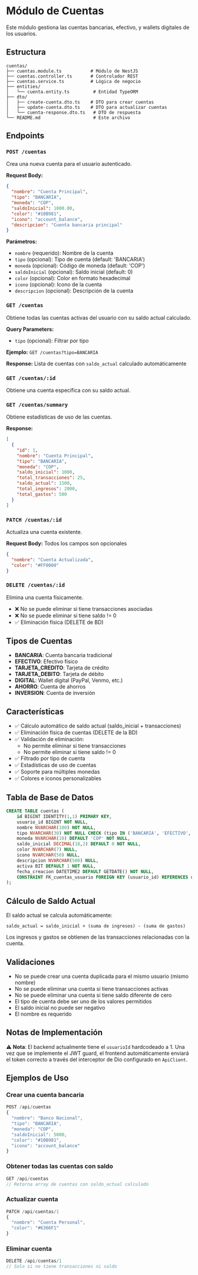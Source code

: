# Módulo de Cuentas

Este módulo gestiona las cuentas bancarias, efectivo, y wallets digitales de los usuarios.

## Estructura

```
cuentas/
├── cuentas.module.ts           # Módulo de NestJS
├── cuentas.controller.ts       # Controlador REST
├── cuentas.service.ts          # Lógica de negocio
├── entities/
│   └── cuenta.entity.ts         # Entidad TypeORM
├── dto/
│   ├── create-cuenta.dto.ts    # DTO para crear cuentas
│   ├── update-cuenta.dto.ts    # DTO para actualizar cuentas
│   └── cuenta-response.dto.ts   # DTO de respuesta
└── README.md                    # Este archivo
```

## Endpoints

### `POST /cuentas`
Crea una nueva cuenta para el usuario autenticado.

**Request Body:**
```json
{
  "nombre": "Cuenta Principal",
  "tipo": "BANCARIA",
  "moneda": "COP",
  "saldoInicial": 1000.00,
  "color": "#10B981",
  "icono": "account_balance",
  "descripcion": "Cuenta bancaria principal"
}
```

**Parámetros:**
- `nombre` (requerido): Nombre de la cuenta
- `tipo` (opcional): Tipo de cuenta (default: 'BANCARIA')
- `moneda` (opcional): Código de moneda (default: 'COP')
- `saldoInicial` (opcional): Saldo inicial (default: 0)
- `color` (opcional): Color en formato hexadecimal
- `icono` (opcional): Icono de la cuenta
- `descripcion` (opcional): Descripción de la cuenta

### `GET /cuentas`
Obtiene todas las cuentas activas del usuario con su saldo actual calculado.

**Query Parameters:**
- `tipo` (opcional): Filtrar por tipo

**Ejemplo:** `GET /cuentas?tipo=BANCARIA`

**Response:** Lista de cuentas con `saldo_actual` calculado automáticamente

### `GET /cuentas/:id`
Obtiene una cuenta específica con su saldo actual.

### `GET /cuentas/summary`
Obtiene estadísticas de uso de las cuentas.

**Response:**
```json
[
  {
    "id": 1,
    "nombre": "Cuenta Principal",
    "tipo": "BANCARIA",
    "moneda": "COP",
    "saldo_inicial": 1000,
    "total_transacciones": 25,
    "saldo_actual": 1500,
    "total_ingresos": 2000,
    "total_gastos": 500
  }
]
```

### `PATCH /cuentas/:id`
Actualiza una cuenta existente.

**Request Body:** Todos los campos son opcionales
```json
{
  "nombre": "Cuenta Actualizada",
  "color": "#FF0000"
}
```

### `DELETE /cuentas/:id`
Elimina una cuenta físicamente. 
- ❌ No se puede eliminar si tiene transacciones asociadas
- ❌ No se puede eliminar si tiene saldo != 0
- ✅ Eliminación física (DELETE de BD)

## Tipos de Cuentas

- **BANCARIA**: Cuenta bancaria tradicional
- **EFECTIVO**: Efectivo físico
- **TARJETA_CREDITO**: Tarjeta de crédito
- **TARJETA_DEBITO**: Tarjeta de débito
- **DIGITAL**: Wallet digital (PayPal, Venmo, etc.)
- **AHORRO**: Cuenta de ahorros
- **INVERSION**: Cuenta de inversión

## Características

- ✅ Cálculo automático de saldo actual (saldo_inicial + transacciones)
- ✅ Eliminación física de cuentas (DELETE de la BD)
- ✅ Validación de eliminación:
  - No permite eliminar si tiene transacciones
  - No permite eliminar si tiene saldo != 0
- ✅ Filtrado por tipo de cuenta
- ✅ Estadísticas de uso de cuentas
- ✅ Soporte para múltiples monedas
- ✅ Colores e iconos personalizables

## Tabla de Base de Datos

```sql
CREATE TABLE cuentas (
    id BIGINT IDENTITY(1,1) PRIMARY KEY,
    usuario_id BIGINT NOT NULL,
    nombre NVARCHAR(100) NOT NULL,
    tipo NVARCHAR(30) NOT NULL CHECK (tipo IN ('BANCARIA', 'EFECTIVO', 'TARJETA_CREDITO', 'TARJETA_DEBITO', 'DIGITAL', 'AHORRO', 'INVERSION')),
    moneda NVARCHAR(10) DEFAULT 'COP' NOT NULL,
    saldo_inicial DECIMAL(18,2) DEFAULT 0 NOT NULL,
    color NVARCHAR(7) NULL,
    icono NVARCHAR(50) NULL,
    descripcion NVARCHAR(500) NULL,
    activa BIT DEFAULT 1 NOT NULL,
    fecha_creacion DATETIME2 DEFAULT GETDATE() NOT NULL,
    CONSTRAINT FK_cuentas_usuario FOREIGN KEY (usuario_id) REFERENCES usuarios(id) ON DELETE CASCADE
);
```

## Cálculo de Saldo Actual

El saldo actual se calcula automáticamente:
```
saldo_actual = saldo_inicial + (suma de ingresos) - (suma de gastos)
```

Los ingresos y gastos se obtienen de las transacciones relacionadas con la cuenta.

## Validaciones

- No se puede crear una cuenta duplicada para el mismo usuario (mismo nombre)
- No se puede eliminar una cuenta si tiene transacciones activas
- No se puede eliminar una cuenta si tiene saldo diferente de cero
- El tipo de cuenta debe ser uno de los valores permitidos
- El saldo inicial no puede ser negativo
- El nombre es requerido

## Notas de Implementación

⚠️ **Nota**: El backend actualmente tiene el `usuarioId` hardcodeado a 1. Una vez que se implemente el JWT guard, el frontend automáticamente enviará el token correcto a través del interceptor de Dio configurado en `ApiClient`.

## Ejemplos de Uso

### Crear una cuenta bancaria
```typescript
POST /api/cuentas
{
  "nombre": "Banco Nacional",
  "tipo": "BANCARIA",
  "moneda": "COP",
  "saldoInicial": 5000,
  "color": "#10B981",
  "icono": "account_balance"
}
```

### Obtener todas las cuentas con saldo
```typescript
GET /api/cuentas
// Retorna array de cuentas con saldo_actual calculado
```

### Actualizar cuenta
```typescript
PATCH /api/cuentas/1
{
  "nombre": "Cuenta Personal",
  "color": "#6366F1"
}
```

### Eliminar cuenta
```typescript
DELETE /api/cuentas/1
// Solo si no tiene transacciones ni saldo
```

